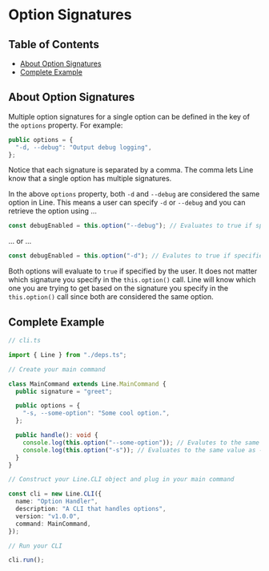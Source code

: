# Option Signatures

## Table of Contents

- [About Option Signatures](#about-option-signatures)
- [Complete Example](#complete-example)

## About Option Signatures

Multiple option signatures for a single option can be defined in the key of the
`options` property. For example:

```typescript
public options = {
  "-d, --debug": "Output debug logging",
};
```

Notice that each signature is separated by a comma. The comma lets Line know
that a single option has multiple signatures.

In the above `options` property, both `-d` and `--debug` are considered the same
option in Line. This means a user can specify `-d` or `--debug` and you can
retrieve the option using ...

```typescript
const debugEnabled = this.option("--debug"); // Evaluates to true if specified by the user
```

... or ...

```typescript
const debugEnabled = this.option("-d"); // Evalutes to true if specified by the user
```

Both options will evaluate to `true` if specified by the user. It does not
matter which signature you specify in the `this.option()` call. Line will know
which one you are trying to get based on the signature you specify in the
`this.option()` call since both are considered the same option.

## Complete Example

```typescript
// cli.ts

import { Line } from "./deps.ts";

// Create your main command

class MainCommand extends Line.MainCommand {
  public signature = "greet";

  public options = {
    "-s, --some-option": "Some cool option.",
  };

  public handle(): void {
    console.log(this.option("--some-option")); // Evalutes to the same value as -s
    console.log(this.option("-s")); // Evaluates to the same value as --some-option
  }
}

// Construct your Line.CLI object and plug in your main command

const cli = new Line.CLI({
  name: "Option Handler",
  description: "A CLI that handles options",
  version: "v1.0.0",
  command: MainCommand,
});

// Run your CLI

cli.run();
```
